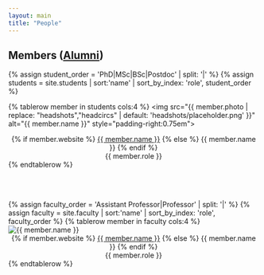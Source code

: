 ```yaml
---
layout: main
title: "People"
---
```


## Members ([Alumni](/alumni/))

<style>
  table.four-columns td {
    width: 25%;
  }
</style>


<table class="four-columns" width="100%">
{% assign student_order = 'PhD|MSc|BSc|Postdoc' | split: '|' %}
{% assign students = site.students | sort:'name' | sort_by_index: 'role', student_order %}

{% tablerow member in students cols:4 %}
  <img src="{{ member.photo | replace: "headshots","headcircs" | default: 'headshots/placeholder.png' }}" alt="{{ member.name }}" style="padding-right:0.75em">
  <br>
  <div style="text-align:center;">
  {% if member.website %}
    <a href="{{ member.website }}">{{ member.name }}</a>
  {% else %}
    {{ member.name }}
  {% endif %}
  <br>
  {{ member.role }}
  </div>
{% endtablerow %}
</table>

<p><br></p>

<table class="four-columns" width="100%">
{% assign faculty_order = 'Assistant Professor|Professor' | split: '|' %}
{% assign faculty = site.faculty | sort:'name' | sort_by_index: 'role', faculty_order %}
{% tablerow member in faculty cols:4 %}
  <img src="{{ member.photo | replace: "headshots","headcircs" | default: 'headshots/placeholder.png' }}" alt="{{ member.name }}" style="padding-right:0.75em"><br>
  <div style="text-align:center;">
  {% if member.website %}
    <a href="{{ member.website }}">{{ member.name }}</a>
  {% else %}
    {{ member.name }}
  {% endif %}
  <br>
  {{ member.role }}
  </div>
{% endtablerow %}
</table>
<br>
